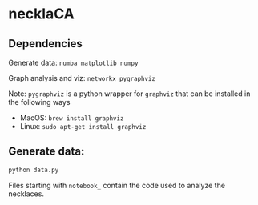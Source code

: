 # necklaCA

## Dependencies
Generate data: `numba matplotlib numpy`

Graph analysis and viz: `networkx pygraphviz`

Note: `pygraphviz` is a python wrapper for `graphviz` that can be installed in the following ways
- MacOS: `brew install graphviz`
- Linux: `sudo apt-get install graphviz`

## Generate data:
```bash
python data.py
```
Files starting with `notebook_` contain the code used to analyze the necklaces.

